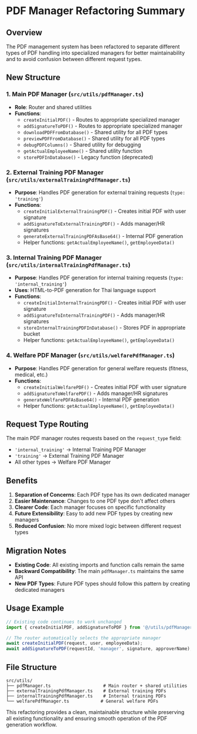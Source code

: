 # PDF Manager Refactoring Summary

## Overview
The PDF management system has been refactored to separate different types of PDF handling into specialized managers for better maintainability and to avoid confusion between different request types.

## New Structure

### 1. Main PDF Manager (`src/utils/pdfManager.ts`)
- **Role**: Router and shared utilities
- **Functions**:
  - `createInitialPDF()` - Routes to appropriate specialized manager
  - `addSignatureToPDF()` - Routes to appropriate specialized manager
  - `downloadPDFFromDatabase()` - Shared utility for all PDF types
  - `previewPDFFromDatabase()` - Shared utility for all PDF types
  - `debugPDFColumns()` - Shared utility for debugging
  - `getActualEmployeeName()` - Shared utility function
  - `storePDFInDatabase()` - Legacy function (deprecated)

### 2. External Training PDF Manager (`src/utils/externalTrainingPdfManager.ts`)
- **Purpose**: Handles PDF generation for external training requests (`type: 'training'`)
- **Functions**:
  - `createInitialExternalTrainingPDF()` - Creates initial PDF with user signature
  - `addSignatureToExternalTrainingPDF()` - Adds manager/HR signatures
  - `generateExternalTrainingPDFAsBase64()` - Internal PDF generation
  - Helper functions: `getActualEmployeeName()`, `getEmployeeData()`

### 3. Internal Training PDF Manager (`src/utils/internalTrainingPdfManager.ts`)
- **Purpose**: Handles PDF generation for internal training requests (`type: 'internal_training'`)
- **Uses**: HTML-to-PDF generation for Thai language support
- **Functions**:
  - `createInitialInternalTrainingPDF()` - Creates initial PDF with user signature
  - `addSignatureToInternalTrainingPDF()` - Adds manager/HR signatures
  - `storeInternalTrainingPDFInDatabase()` - Stores PDF in appropriate bucket
  - Helper functions: `getActualEmployeeName()`, `getEmployeeData()`

### 4. Welfare PDF Manager (`src/utils/welfarePdfManager.ts`)
- **Purpose**: Handles PDF generation for general welfare requests (fitness, medical, etc.)
- **Functions**:
  - `createInitialWelfarePDF()` - Creates initial PDF with user signature
  - `addSignatureToWelfarePDF()` - Adds manager/HR signatures
  - `generateWelfarePDFAsBase64()` - Internal PDF generation
  - Helper functions: `getActualEmployeeName()`, `getEmployeeData()`

## Request Type Routing

The main PDF manager routes requests based on the `request_type` field:

- `'internal_training'` → Internal Training PDF Manager
- `'training'` → External Training PDF Manager  
- All other types → Welfare PDF Manager

## Benefits

1. **Separation of Concerns**: Each PDF type has its own dedicated manager
2. **Easier Maintenance**: Changes to one PDF type don't affect others
3. **Clearer Code**: Each manager focuses on specific functionality
4. **Future Extensibility**: Easy to add new PDF types by creating new managers
5. **Reduced Confusion**: No more mixed logic between different request types

## Migration Notes

- **Existing Code**: All existing imports and function calls remain the same
- **Backward Compatibility**: The main `pdfManager.ts` maintains the same API
- **New PDF Types**: Future PDF types should follow this pattern by creating dedicated managers

## Usage Example

```typescript
// Existing code continues to work unchanged
import { createInitialPDF, addSignatureToPDF } from '@/utils/pdfManager';

// The router automatically selects the appropriate manager
await createInitialPDF(request, user, employeeData);
await addSignatureToPDF(requestId, 'manager', signature, approverName);
```

## File Structure

```
src/utils/
├── pdfManager.ts                    # Main router + shared utilities
├── externalTrainingPdfManager.ts    # External training PDFs
├── internalTrainingPdfManager.ts    # Internal training PDFs
└── welfarePdfManager.ts            # General welfare PDFs
```

This refactoring provides a clean, maintainable structure while preserving all existing functionality and ensuring smooth operation of the PDF generation workflow.
